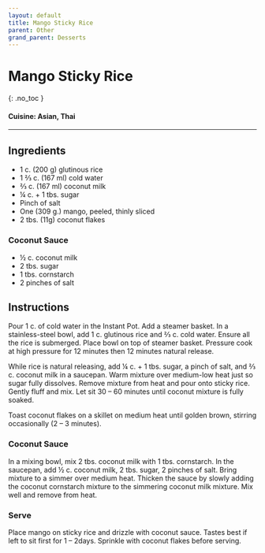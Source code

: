 ```yaml
---
layout: default
title: Mango Sticky Rice
parent: Other
grand_parent: Desserts
---
```


# Mango Sticky Rice
{: .no_toc }

#### Cuisine: Asian, Thai
---

## Ingredients

<ul>
	<li>1 c. (200 g) glutinous rice</li>
	<li>1 ⅔ c. (167 ml) cold water</li>
	<li>⅔ c. (167 ml) coconut milk</li>
	<li>¼ c. + 1 tbs. sugar</li>
	<li>Pinch of salt</li>
	<li>One (309 g.) mango, peeled, thinly sliced</li>
	<li>2 tbs. (11g) coconut flakes</li>
</ul>

### Coconut Sauce

<ul>
	<li>½ c. coconut milk</li>
	<li>2 tbs. sugar</li>
	<li>1 tbs. cornstarch</li>
	<li>2 pinches of salt</li>
</ul>

## Instructions
Pour 1 c. of cold water in the Instant Pot. Add a steamer basket. In a stainless-steel bowl, add 1 c. glutinous rice and ⅔ c. cold water. Ensure all the rice is submerged. Place bowl on top of steamer basket. Pressure cook at high pressure for 12 minutes then 12 minutes natural release.

While rice is natural releasing, add ¼ c. + 1 tbs. sugar, a pinch of salt, and ⅔ c. coconut milk in a saucepan. Warm mixture over medium-low heat just so sugar fully dissolves. Remove mixture from heat and pour onto sticky rice. Gently fluff and mix. Let sit 30 – 60 minutes until coconut mixture is fully soaked.

Toast coconut flakes on a skillet on medium heat until golden brown, stirring occasionally (2 – 3 minutes).

### Coconut Sauce

In a mixing bowl, mix 2 tbs. coconut milk with 1 tbs. cornstarch. In the saucepan, add ½ c. coconut milk, 2 tbs. sugar, 2 pinches of salt. Bring mixture to a simmer over medium heat. Thicken the sauce by slowly adding the coconut cornstarch mixture to the simmering coconut milk mixture. Mix well and remove from heat.

### Serve

Place mango on sticky rice and drizzle with coconut sauce. Tastes best if left to sit first for 1 – 2days. Sprinkle with coconut flakes before serving.